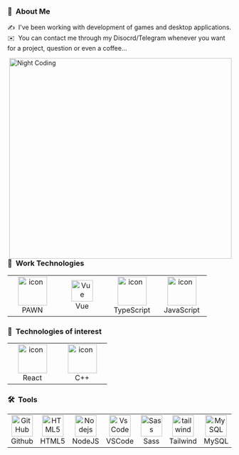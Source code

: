 ### 👨 &nbsp;About Me

✍️ &nbsp;I've been working with development of games and desktop applications.\
✉️ &nbsp;You can contact me through my Disocrd/Telegram whenever you want for a project, question or even a coffee...

<img alt="Night Coding" src="https://i.imgur.com/MfXGIDb.png" width="500" height="450" bottom="20px" align="right"/> 

### :triangular_ruler: &nbsp;Work Technologies
<table>
    <tr>
        <td align="center" width="96">
            <img src="https://sun6-22.userapi.com/s/v1/ig1/lcNh2ISYpIBbomD53p2EZIsgD97PMClZ80nf7SAH-WXyOIZZqFQcZHdC0v1QJWpUgNkKUf35.jpg?size=748x748&quality=96&crop=26,26,748,748&ava=1" alt="icon" width="65" height="65" />
          <br>PAWN
        </td>
        <td align="center" width="96">
            <img src="https://skillicons.dev/icons?i=vue" width="48" height="48" alt="Vue" />
          <br>Vue
        </td>
        <td align="center" width="96">
            <img src="https://skillicons.dev/icons?i=ts" alt="icon" width="65" height="65" />
          <br>TypeScript
        </td>
        <td align="center" width="96">
            <img src="https://skillicons.dev/icons?i=js" alt="icon" width="65" height="65" />
          <br>JavaScript
        </td>
     </tr>
</table>

### :open_file_folder: &nbsp;Technologies of interest

<table>
    <tr>
        <td align="center" width="96">
            <img src="https://skillicons.dev/icons?i=react" alt="icon" width="65" height="65" />
          <br>React
        </td>
        <td align="center" width="96">
            <img src="https://skillicons.dev/icons?i=c" alt="icon" width="65" height="65" />
          <br>C++
        </td>
    </tr>
</table>

### 🛠 &nbsp;Tools

<table>
    <tr>
        <td align="center" width="96">
            <img src="https://skillicons.dev/icons?i=github" width="48" height="48" alt="GitHub" />
          <br>Github
        </td>
        <td align="center"  width="96">
            <img src="https://skillicons.dev/icons?i=html" width="48" height="48" alt="HTML5" />
          <br>HTML5
        </td>
        <td align="center" width="96">
            <img src="https://skillicons.dev/icons?i=nodejs" width="48" height="48" alt="Nodejs" />
          <br>NodeJS
        </td>
        <td align="center" width="96">
            <img src="https://skillicons.dev/icons?i=vscode" width="48" height="48" alt="VsCode" />
          <br>VSCode
        </td>
        <td align="center" width="96">
            <img src="https://skillicons.dev/icons?i=sass" width="48" height="48" alt="Sass" />
          <br>Sass
        </td>
        <td align="center" width="96">
            <img src="https://skillicons.dev/icons?i=tailwind" width="48" height="48" alt="tailwind" />
          <br>Tailwind
        </td>
        <td align="center" width="96">
            <img src="https://skillicons.dev/icons?i=mysql" width="48" height="48" alt="MySQL" />
          <br>MySQL
        </td>
    </tr>
</table>                              
